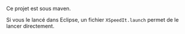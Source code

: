Ce projet est sous maven.

Si vous le lancé dans Eclipse, un fichier `XSpeedIt.launch` permet de le lancer directement. 